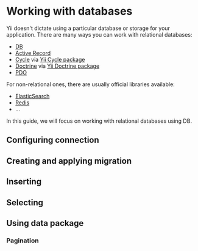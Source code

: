 # Working with databases

Yii doesn't dictate using a particular database or storage for your application.
There are many ways you can work with relational databases:

- [DB](https://github.com/yiisoft/db)
- [Active Record](https://github.com/yiisoft/active-record)
- [Cycle](https://github.com/cycle) via [Yii Cycle package](https://github.com/yiisoft/yii-cycle)
- [Doctrine](https://www.doctrine-project.org/) via [Yii Doctrine package](https://github.com/stargazer-team/yii-doctrine)
- [PDO](https://www.php.net/manual/en/book.pdo.php)

For non-relational ones, there are usually official libraries available:

- [ElasticSearch](https://github.com/elastic/elasticsearch-php)
- [Redis](https://redis.io/docs/clients/#php)
- ...

In this guide, we will focus on working with relational databases using DB.

## Configuring connection

## Creating and applying migration

## Inserting

## Selecting

## Using data package

### Pagination
